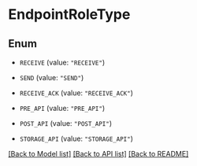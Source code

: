 # EndpointRoleType

## Enum


* `RECEIVE` (value: `"RECEIVE"`)

* `SEND` (value: `"SEND"`)

* `RECEIVE_ACK` (value: `"RECEIVE_ACK"`)

* `PRE_API` (value: `"PRE_API"`)

* `POST_API` (value: `"POST_API"`)

* `STORAGE_API` (value: `"STORAGE_API"`)


[[Back to Model list]](../README.md#documentation-for-models) [[Back to API list]](../README.md#documentation-for-api-endpoints) [[Back to README]](../README.md)


